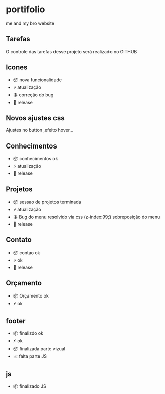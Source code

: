 # portifolio
me and my bro website

## Tarefas

O controle das tarefas desse projeto será realizado no GITHUB

## Icones

- :package: nova funcionalidade
- :zap: atualização
- :beetle: correção do bug
- :checkered_flag: release

## Novos ajustes css

Ajustes no button ,efeito hover...

## Conhecimentos

- :package: conhecimentos ok
- :zap: atualização
- :checkered_flag: release

## Projetos

- :package: sessao de projetos terminada
- :zap:  atualização
- :beetle: Bug do menu resolvido via css (z-index:99;) sobreposição do menu
- :checkered_flag: release

## Contato

- :package: contao ok 
- :zap:  ok
- :checkered_flag: release

## Orçamento

- :package:  Orçamento ok
- :zap:  ok

## footer
 - :package: finalizdo ok
 - :zap: ok
 - :package: finalizada parte vizual
 - :chart_with_upwards_trend: falta parte JS

 ## js 

 - :package: finalizado JS

 